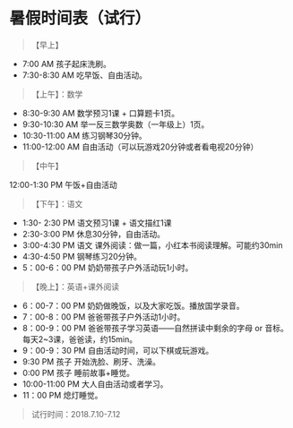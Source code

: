 # 暑假时间表（试行）

>【早上】

- 7:00 AM 孩子起床洗刷。
- 7:30-8:30 AM 吃早饭、自由活动。

>【上午】：数学

- 8:30-9:30 AM 数学预习1课 + 口算题卡1页。
- 9:30-10:30 AM 举一反三数学奥数（一年级上）1页。
- 10:30-11:00 AM 练习钢琴30分钟。
- 11:00-12:00 AM 自由活动（可以玩游戏20分钟或者看电视20分钟）

>【中午】

12:00-1:30 PM 午饭+自由活动

> 【下午】：语文

- 1:30- 2:30 PM 语文预习1课 + 语文描红1课
- 2:30-3:00 PM 休息30分钟，自由活动。
- 3:00-4:30 PM 语文 课外阅读：做一篇，小红本书阅读理解。可能约30min
- 4:30-4:50 PM 钢琴练习20分钟。
- 5：00-6：00 PM 奶奶带孩子户外活动玩1小时。

>【晚上】：英语+课外阅读

- 6：00-7：00 PM 奶奶做晚饭，以及大家吃饭。播放国学录音。
- 7：00-8：00 PM 爸爸带孩子户外活动1小时。
- 8：00-9：00 PM 爸爸带孩子学习英语——自然拼读中剩余的字母 or 音标。每天2~3课，爸爸读，约15min。
- 9：00-9：30 PM 自由活动时间，可以下棋或玩游戏。
- 9:30  PM 孩子 开始洗脸、刷牙、洗澡。
- 0:00 PM 孩子 睡前故事+睡觉。
- 10:00-11:00 PM 大人自由活动或者学习。
- 11：00 PM 熄灯睡觉。

> 试行时间：2018.7.10-7.12
